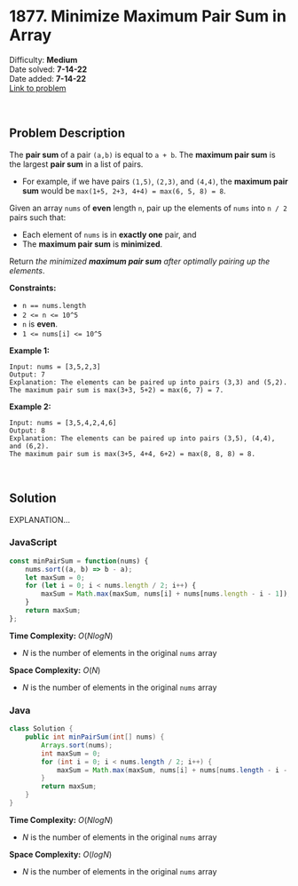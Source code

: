 # 1877. Minimize Maximum Pair Sum in Array

Difficulty: **Medium**  
Date solved: **7-14-22**  
Date added: **7-14-22**  
[Link to problem](https://leetcode.com/problems/minimize-maximum-pair-sum-in-array/)

<br>

## Problem Description

The **pair sum** of a pair `(a,b)` is equal to `a + b`. The **maximum pair sum** is the largest **pair sum** in a list of pairs.

- For example, if we have pairs `(1,5)`, `(2,3)`, and `(4,4)`, the **maximum pair sum** would be `max(1+5, 2+3, 4+4) = max(6, 5, 8) = 8`.

Given an array `nums` of **even** length `n`, pair up the elements of `nums` into `n / 2` pairs such that:

- Each element of `nums` is in **exactly one** pair, and
- The **maximum pair sum** is **minimized**.

Return *the minimized **maximum pair sum** after optimally pairing up the elements*.

**Constraints:**

- `n == nums.length`
- `2 <= n <= 10^5`
- `n` is **even**.
- `1 <= nums[i] <= 10^5`

**Example 1:**

```
Input: nums = [3,5,2,3]
Output: 7
Explanation: The elements can be paired up into pairs (3,3) and (5,2).
The maximum pair sum is max(3+3, 5+2) = max(6, 7) = 7.
```

**Example 2:**

```
Input: nums = [3,5,4,2,4,6]
Output: 8
Explanation: The elements can be paired up into pairs (3,5), (4,4), and (6,2).
The maximum pair sum is max(3+5, 4+4, 6+2) = max(8, 8, 8) = 8.
```

<br>

## Solution

EXPLANATION...

### **JavaScript**

```js
const minPairSum = function(nums) {
    nums.sort((a, b) => b - a);
    let maxSum = 0;
    for (let i = 0; i < nums.length / 2; i++) {
        maxSum = Math.max(maxSum, nums[i] + nums[nums.length - i - 1]);
    }
    return maxSum;
};
```

**Time Complexity:** $O(NlogN)$
- $N$ is the number of elements in the original `nums` array

**Space Complexity:** $O(N)$
- $N$ is the number of elements  in the original `nums` array

### **Java**

```java
class Solution {
    public int minPairSum(int[] nums) {
        Arrays.sort(nums);
        int maxSum = 0;
        for (int i = 0; i < nums.length / 2; i++) {
            maxSum = Math.max(maxSum, nums[i] + nums[nums.length - i - 1]);
        }
        return maxSum;
    }
}
```

**Time Complexity:** $O(NlogN)$
- $N$ is the number of elements in the original `nums` array

**Space Complexity:** $O(logN)$
- $N$ is the number of elements in the original `nums` array